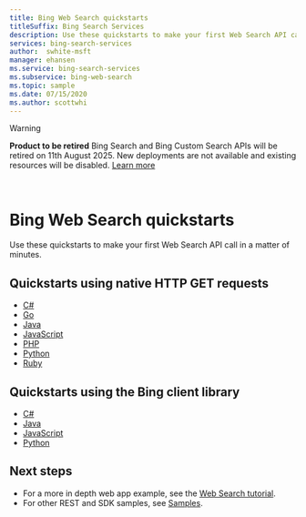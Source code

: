 ```yaml
---
title: Bing Web Search quickstarts
titleSuffix: Bing Search Services
description: Use these quickstarts to make your first Web Search API call in a matter of minutes.
services: bing-search-services
author:  swhite-msft
manager: ehansen
ms.service: bing-search-services
ms.subservice: bing-web-search
ms.topic: sample
ms.date: 07/15/2020
ms.author: scottwhi
---
```

> [!WARNING] 
> **Product to be retired** Bing Search and Bing Custom Search APIs will be retired on 11th August 2025. 
> New deployments are not available and existing resources will be disabled. [Learn more](https://aka.ms/BingAPIsRetirement)
<br/>

# Bing Web Search quickstarts

Use these quickstarts to make your first Web Search API call in a matter of minutes.

## Quickstarts using native HTTP GET requests

- [C#](rest/csharp.md)
- [Go](rest/go.md)
- [Java](rest/java.md)
- [JavaScript](rest/nodejs.md)
- [PHP](rest/php.md)
- [Python](rest/python.md)
- [Ruby](rest/ruby.md)


## Quickstarts using the Bing client library

- [C#](sdk/web-search-client-library-csharp.md)
- [Java](sdk/web-search-client-library-java.md)
- [JavaScript](sdk/web-search-client-library-javascript.md)
- [Python](sdk/web-search-client-library-python.md)


## Next steps

- For a more in depth web app example, see the [Web Search tutorial](../tutorial/bing-web-search-single-page-app.md).
- For other REST and SDK samples, see [Samples](../samples.md).
